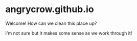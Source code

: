 # angrycrow.github.io

Welcome!  How can we clean this place up? 

I'm not sure but it makes some sense as we work through it! 